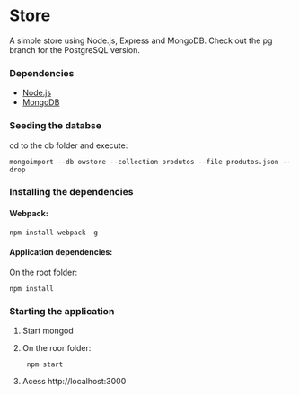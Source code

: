 # Store

A simple store using Node.js, Express and MongoDB. Check out the pg branch for the PostgreSQL version.

### Dependencies

* [Node.js](https://nodejs.org)
* [MongoDB](https://www.mongodb.com)

### Seeding the databse

cd to the db folder and execute:

    mongoimport --db owstore --collection produtos --file produtos.json --drop

### Installing the dependencies

#### Webpack:

    npm install webpack -g

#### Application dependencies:

On the root folder:

    npm install

### Starting the application

1. Start mongod

2. On the roor folder:

        npm start

3. Acess http://localhost:3000
